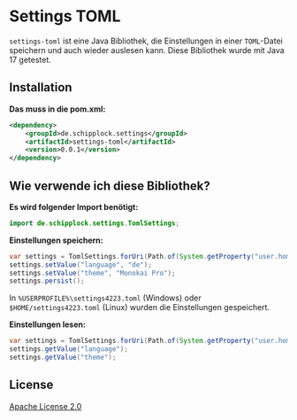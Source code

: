# Settings TOML

`settings-toml` ist eine Java Bibliothek, die Einstellungen in einer `TOML`-Datei
speichern und auch wieder auslesen kann. Diese Bibliothek wurde mit Java 17 getestet.

## Installation

**Das muss in die pom.xml:**

```xml
<dependency>
    <groupId>de.schipplock.settings</groupId>
    <artifactId>settings-toml</artifactId>
    <version>0.0.1</version>
</dependency>
```

## Wie verwende ich diese Bibliothek?

**Es wird folgender Import benötigt:**

```java
import de.schipplock.settings.TomlSettings;
```

**Einstellungen speichern:**

```java
var settings = TomlSettings.forUri(Path.of(System.getProperty("user.home"), "settings4223.toml").toUri());
settings.setValue("language", "de");
settings.setValue("theme", "Monokai Pro");
settings.persist();
```

In `%USERPROFILE%\settings4223.toml` (Windows) oder `$HOME/settings4223.toml` (Linux) wurden die Einstellungen
gespeichert.

**Einstellungen lesen:**

```java
var settings = TomlSettings.forUri(Path.of(System.getProperty("user.home"), "settings4223.toml").toUri());
settings.getValue("language");
settings.getValue("theme");
```

## License
[Apache License 2.0](https://choosealicense.com/licenses/apache-2.0/)